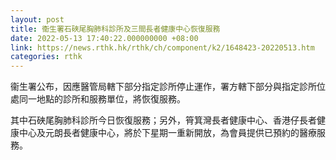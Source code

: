 ```yaml
---
layout: post
title: 衞生署石硤尾胸肺科診所及三間長者健康中心恢復服務
date: 2022-05-13 17:40:22.000000000 +08:00
link: https://news.rthk.hk/rthk/ch/component/k2/1648423-20220513.htm
categories: rthk
---
```


衞生署公布，因應醫管局轄下部分指定診所停止運作，署方轄下部分與指定診所位處同一地點的診所和服務單位，將恢復服務。

其中石硤尾胸肺科診所今日恢復服務；另外，筲箕灣長者健康中心、香港仔長者健康中心及元朗長者健康中心，將於下星期一重新開放，為會員提供已預約的醫療服務。
